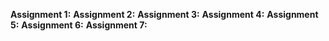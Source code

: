 **Assignment 1:**
**Assignment 2:**
**Assignment 3:**
**Assignment 4:**
**Assignment 5:**
**Assignment 6:**
**Assignment 7:**
